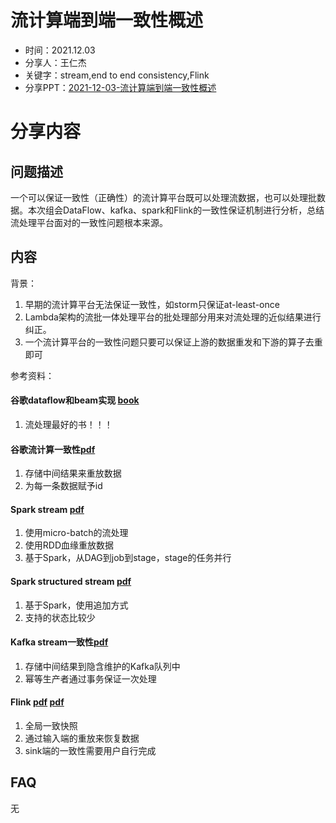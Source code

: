 # 流计算端到端一致性概述

* 时间：2021.12.03
* 分享人：王仁杰
* 关键字：stream,end to end consistency,Flink
* 分享PPT：[2021-12-03-流计算端到端一致性概述](./slides/2021-12-03-流计算端到端一致性概述.pdf)

# 分享内容

## 问题描述

一个可以保证一致性（正确性）的流计算平台既可以处理流数据，也可以处理批数据。本次组会DataFlow、kafka、spark和Flink的一致性保证机制进行分析，总结流处理平台面对的一致性问题根本来源。

## 内容

背景：

1. 早期的流计算平台无法保证一致性，如storm只保证at-least-once
2. Lambda架构的流批一体处理平台的批处理部分用来对流处理的近似结果进行纠正。
3. 一个流计算平台的一致性问题只要可以保证上游的数据重发和下游的算子去重即可

参考资料：

#### 谷歌dataflow和beam实现 [book](https://book.douban.com/subject/27080632/)

1. 流处理最好的书！！！

#### 谷歌流计算一致性[pdf](https://static.googleusercontent.com/media/research.google.com/zh-CN//pubs/archive/41378.pdf)

1. 存储中间结果来重放数据
2. 为每一条数据赋予id

#### Spark stream [pdf](https://people.csail.mit.edu/matei/papers/2013/sosp_spark_streaming.pdf)

1. 使用micro-batch的流处理
2. 使用RDD血缘重放数据
3. 基于Spark，从DAG到job到stage，stage的任务并行

#### Spark structured stream [pdf](https://databricks.com/wp-content/uploads/2018/12/sigmod_structured_streaming.pdf)

1. 基于Spark，使用追加方式
2. 支持的状态比较少

#### Kafka stream一致性[pdf](https://dl.acm.org/doi/pdf/10.1145/3448016.3457556)

1. 存储中间结果到隐含维护的Kafka队列中
2. 幂等生产者通过事务保证一次处理

#### Flink [pdf](https://www.semanticscholar.org/paper/Apache-Flink%E2%84%A2%3A-Stream-and-Batch-Processing-in-a-Carbone-Katsifodimos/ab18dc8b12ab8db6c939ec671bc1f74d6655f465 )  [pdf](http://www.vldb.org/pvldb/vol10/p1718-carbone.pdf)

1. 全局一致快照
2. 通过输入端的重放来恢复数据
3. sink端的一致性需要用户自行完成

## FAQ

无
